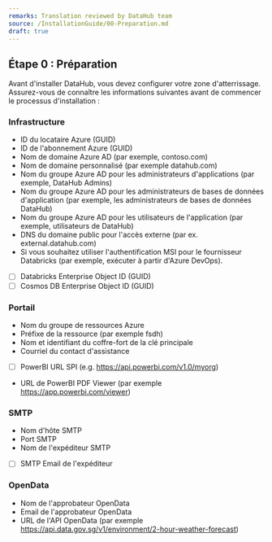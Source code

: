 ```yaml
---
remarks: Translation reviewed by DataHub team
source: /InstallationGuide/00-Preparation.md
draft: true
---
```


## Étape 0 : Préparation

Avant d'installer DataHub, vous devez configurer votre zone d'atterrissage. Assurez-vous de connaître les informations suivantes avant de commencer le processus d'installation :

### Infrastructure

- ID du locataire Azure (GUID)
- ID de l'abonnement Azure (GUID)
- Nom de domaine Azure AD (par exemple, contoso.com)
- Nom de domaine personnalisé (par exemple datahub.com)
- Nom du groupe Azure AD pour les administrateurs d'applications (par exemple, DataHub Admins)
- Nom du groupe Azure AD pour les administrateurs de bases de données d'application (par exemple, les administrateurs de bases de données DataHub)
- Nom du groupe Azure AD pour les utilisateurs de l'application (par exemple, utilisateurs de DataHub)
- DNS du domaine public pour l'accès externe (par ex. external.datahub.com)
- Si vous souhaitez utiliser l'authentification MSI pour le fournisseur Databricks (par exemple, exécuter à partir d'Azure DevOps).
- [ ] Databricks Enterprise Object ID (GUID)
- [ ] Cosmos DB Enterprise Object ID (GUID)

### Portail

- Nom du groupe de ressources Azure
- Préfixe de la ressource (par exemple fsdh)
- Nom et identifiant du coffre-fort de la clé principale
- Courriel du contact d'assistance
- [ ] PowerBI URL SPI (e.g. https://api.powerbi.com/v1.0/myorg)
- URL de PowerBI PDF Viewer (par exemple https://app.powerbi.com/viewer)

### SMTP

- Nom d'hôte SMTP
- Port SMTP
- Nom de l'expéditeur SMTP
- [ ] SMTP Email de l'expéditeur

### OpenData

- Nom de l'approbateur OpenData
- Email de l'approbateur OpenData
- URL de l'API OpenData (par exemple https://api.data.gov.sg/v1/environment/2-hour-weather-forecast)
